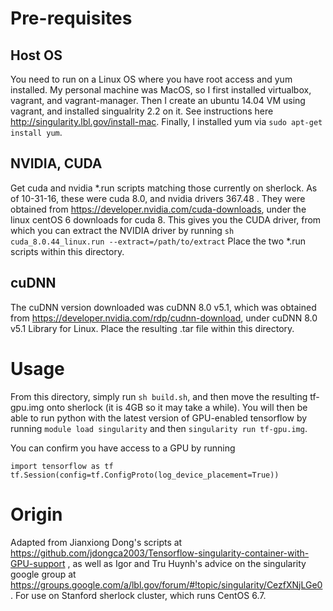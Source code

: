 # Pre-requisites

## Host OS

You need to run on a Linux OS where you have root access and yum installed.  My
personal machine was MacOS, so I first installed virtualbox, vagrant, and
vagrant-manager.  Then I create an ubuntu 14.04 VM using vagrant, and installed
singualrity 2.2 on it.  See instructions here
http://singularity.lbl.gov/install-mac.   Finally, I installed yum via `sudo
apt-get install yum`.

## NVIDIA, CUDA

Get cuda and nvidia *.run scripts matching those currently on sherlock.  As of
10-31-16, these were cuda 8.0, and nvidia drivers 367.48 .  They were obtained
from https://developer.nvidia.com/cuda-downloads, under the linux centOS 6
downloads for cuda 8.  This gives you the CUDA driver, from which you can
extract the NVIDIA driver by running `sh cuda_8.0.44_linux.run
--extract=/path/to/extract` Place the two *.run scripts within this directory.

## cuDNN

The cuDNN version downloaded was cuDNN 8.0 v5.1, which was obtained from
https://developer.nvidia.com/rdp/cudnn-download, under cuDNN 8.0 v5.1 Library for Linux.
Place the resulting .tar file within this directory.

# Usage

From this directory, simply run `sh build.sh`, and then move the resulting
tf-gpu.img onto sherlock (it is 4GB so it may take a while).  You will then be
able to run python with the latest version of GPU-enabled tensorflow by running
`module load singularity` and then `singularity run tf-gpu.img`.

You can confirm you have access to a GPU by running
```
import tensorflow as tf
tf.Session(config=tf.ConfigProto(log_device_placement=True))
```

# Origin

Adapted from Jianxiong Dong's scripts at
https://github.com/jdongca2003/Tensorflow-singularity-container-with-GPU-support
, as well as Igor and Tru Huynh's advice on the singularity google group at
https://groups.google.com/a/lbl.gov/forum/#!topic/singularity/CezfXNjLGe0 .  For
use on Stanford sherlock cluster, which runs CentOS 6.7.
